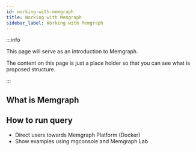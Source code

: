 ```yaml
---
id: working-with-memgraph
title: Working with Memgraph
sidebar_label: Working with Memgraph
---
```


:::info

This page will serve as an introduction to Memgraph.

The content on this page is just a place holder so that you can see what is proposed structure.

:::

## What is Memgraph

## How to run query

* Direct users towards Memgraph Platform (Docker) 
* Show examples using mgconsole and Memgraph Lab
